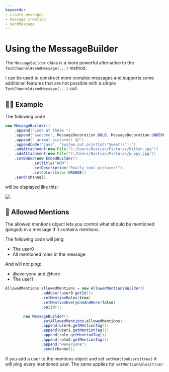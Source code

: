 ```yaml
---
keywords:
- create messages
- message creation
- sendMessage
---
```


# Using the MessageBuilder

The `MessageBuilder` class is a more powerful alternative to the `TextChannel#sendMessage(...)` method.

I can be used to construct more complex messages and supports some additional features that are not possible
with a simple `TextChannel#sendMessage(...)` call.

## :female_detective: Example

The following code
```java
new MessageBuilder()
    .append("Look at these ")
    .append("awesome", MessageDecoration.BOLD, MessageDecoration.UNDERLINE)
    .append(" animal pictures! 😃")
    .appendCode("java", "System.out.println(\"Sweet!\");")
    .addAttachment(new File("C:/Users/Bastian/Pictures/kitten.jpg"))
    .addAttachment(new File("C:/Users/Bastian/Pictures/puppy.jpg"))
    .setEmbed(new EmbedBuilder()
            .setTitle("WOW")
            .setDescription("Really cool pictures!")
            .setColor(Color.ORANGE))
    .send(channel);
```
will be displayed like this:

 ![](https://i.imgur.com/AP1cjDf.png)
 
## :round_pushpin: Allowed Mentions

The allowed mentions object lets you control what should be mentioned (pinged) in a message if it contains mentions.

The following code will ping:
- The user0
- All mentioned roles in the message

And will not ping:
- @everyone and @here
- The user1

```java
AllowedMentions allowedMentions = new AllowedMentionsBuilder()
                .addUser(user0.getId())
                .setMentionRoles(true)
                .setMentionEveryoneAndHere(false)
                .build();

        new MessageBuilder()
                .setAllowedMentions(allowedMentions)
                .append(user0.getMentionTag())
                .append(user1.getMentionTag())
                .append(role.getMentionTag())
                .append(role2.getMentionTag())
                .append("@everyone")
                .send(channel);
```

If you add a user to the mentions object and set `setMentionUsers(true)` it will ping every mentioned user. The same applies for `setMentionRoles(true)`
